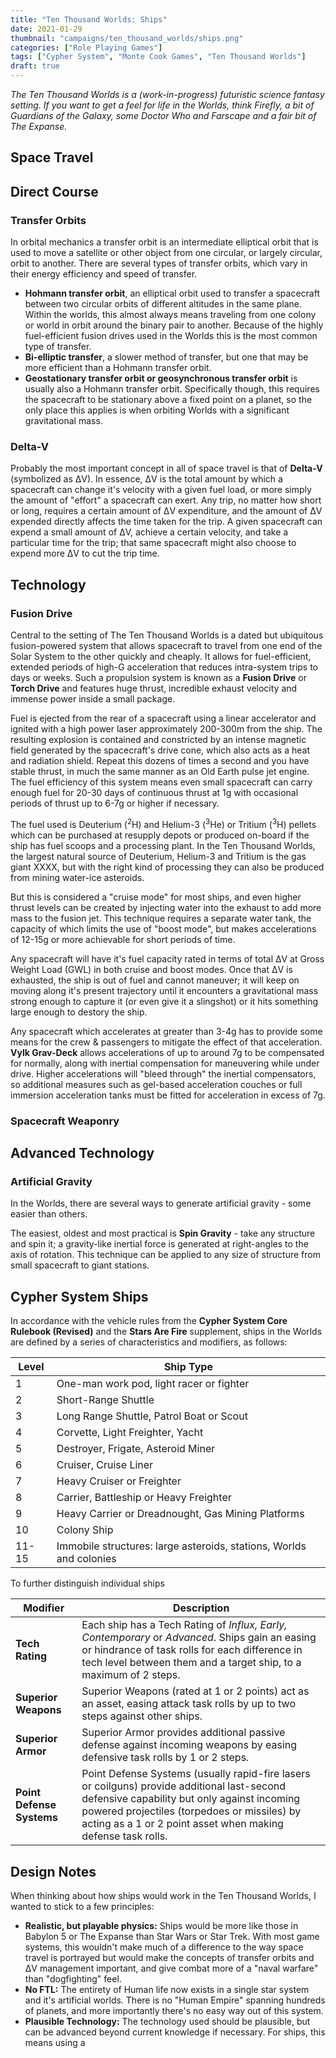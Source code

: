 ```yaml
---
title: "Ten Thousand Worlds: Ships"
date: 2021-01-29
thumbnail: "campaigns/ten_thousand_worlds/ships.png"
categories: ["Role Playing Games"]
tags: ["Cypher System", "Monte Cook Games", "Ten Thousand Worlds"]
draft: true
---
```


_The Ten Thousand Worlds is a (work-in-progress) futuristic science fantasy setting. If you want to get a feel for life in the Worlds, think Firefly, a bit of Guardians of the Galaxy, some Doctor Who and Farscape and a fair bit of The Expanse._

## Space Travel

## Direct Course

### Transfer Orbits

In orbital mechanics a transfer orbit is an intermediate elliptical orbit that is used to move a satellite or other object from one circular, or largely circular, orbit to another. There are several types of transfer orbits, which vary in their energy efficiency and speed of transfer.

* **Hohmann transfer orbit**, an elliptical orbit used to transfer a spacecraft between two circular orbits of different altitudes in the same plane. Within the worlds, this almost always means traveling from one colony or world in orbit around the binary pair to another. Because of the highly fuel-efficient fusion drives used in the Worlds this is the most common type of transfer.
* **Bi-elliptic transfer**, a slower method of transfer, but one that may be more efficient than a Hohmann transfer orbit. 
* **Geostationary transfer orbit or geosynchronous transfer orbit** is usually also a Hohmann transfer orbit. Specifically though, this requires the spacecraft to be stationary above a fixed point on a planet, so the only place this applies is when orbiting Worlds with a significant gravitational mass.

### Delta-V

Probably the most important concept in all of space travel is that of **Delta-V** (symbolized as &#x394;V). In essence, &#x394;V is the total amount by which a spacecraft can change it's velocity with a given fuel load, or more simply the amount of "effort" a spacecraft can exert. Any trip, no matter how short or long, requires a certain amount of &#x394;V expenditure, and the amount of &#x394;V expended directly affects the time taken for the trip. A given spacecraft can expend a small amount of &#x394;V, achieve a certain velocity, and take a particular time for the trip; that same spacecraft might also choose to expend more &#x394;V to cut the trip time.

## Technology

### Fusion Drive

Central to the setting of The Ten Thousand Worlds is a dated but ubiquitous fusion-powered system that allows spacecraft to travel from one end of the Solar System to the other quickly and cheaply. It allows for fuel-efficient, extended periods of high-G acceleration that reduces intra-system trips to days or weeks. Such a propulsion system is known as a **Fusion Drive** or **Torch Drive** and features huge thrust, incredible exhaust velocity and immense power inside a small package. 

Fuel is ejected from the rear of a spacecraft using a linear accelerator and ignited with a high power laser approximately 200-300m from the ship. The resulting explosion is contained and constricted by an intense magnetic field generated by the spacecraft's drive cone, which also acts as a heat and radiation shield. Repeat this dozens of times a second and you have stable thrust, in much the same manner as an Old Earth pulse jet engine. The fuel efficiency of this system means even small spacecraft can carry enough fuel for 20-30 days of continuous thrust at 1g with occasional periods of thrust up to 6-7g or higher if necessary.

The fuel used is Deuterium (<sup>2</sup>H) and Helium-3 (<sup>3</sup>He) or Tritium (<sup>3</sup>H) pellets which can be purchased at resupply depots or produced on-board if the ship has fuel scoops and a processing plant. In the Ten Thousand Worlds, the largest natural source of Deuterium, Helium-3 and Tritium is the gas giant XXXX, but with the right kind of processing they can also be produced from mining water-ice asteroids.

But this is considered a "cruise mode" for most ships, and even higher thrust levels can be created by injecting water into the exhaust to add more mass to the fusion jet. This technique requires a separate water tank, the capacity of which limits the use of "boost mode", but makes accelerations of 12-15g or more achievable for short periods of time.

Any spacecraft will have it's fuel capacity rated in terms of total &#x394;V at Gross Weight Load (GWL) in both cruise and boost modes. Once that &#x394;V is exhausted, the ship is out of fuel and cannot maneuver; it will keep on moving along it's present trajectory until it encounters a gravitational mass strong enough to capture it (or even give it a slingshot) or it hits something large enough to destory the ship.

Any spacecraft which accelerates at greater than 3-4g has to provide some means for the crew & passengers to mitigate the effect of that acceleration. **Vylk Grav-Deck** allows accelerations of up to around 7g to be compensated for normally, along with inertial compensation for maneuvering while under drive. Higher accelerations will "bleed through" the inertial compensators, so additional measures such as gel-based acceleration couches or full immersion acceleration tanks must be fitted for acceleration in excess of 7g.

### Spacecraft Weaponry



## Advanced Technology

### Artificial Gravity

In the Worlds, there are several ways to generate artificial gravity - some easier than others.

The easiest, oldest and most practical is **Spin Gravity** - take any structure and spin it; a gravity-like inertial force is generated at right-angles to the axis of rotation. This technique can be applied to any size of structure from small spacecraft to giant stations.

## Cypher System Ships

In accordance with the vehicle rules from the **Cypher System Core Rulebook (Revised)** and the **Stars Are Fire** supplement, ships in the Worlds are defined by a series of characteristics and modifiers, as follows:

| Level | Ship Type |
| --- | ---|
| 1 | One-man work pod, light racer or fighter  |
| 2 | Short-Range Shuttle |
| 3 | Long Range Shuttle, Patrol Boat or Scout |
| 4 | Corvette, Light Freighter, Yacht |
| 5 | Destroyer, Frigate, Asteroid Miner |
| 6 | Cruiser, Cruise Liner |
| 7 | Heavy Cruiser or Freighter |
| 8 | Carrier, Battleship or Heavy Freighter |
| 9 | Heavy Carrier or Dreadnought, Gas Mining Platforms |
| 10 | Colony Ship  |
| 11-15 | Immobile structures: large asteroids, stations, Worlds and colonies  |

To further distinguish individual ships

| Modifier | Description |
| --- | --- |
| **Tech Rating** | Each ship has a Tech Rating of _Influx, Early, Contemporary_ or _Advanced_. Ships gain an easing or hindrance of task rolls for each difference in tech level between them and a target ship, to a maximum of 2 steps. |
| **Superior Weapons** | Superior Weapons (rated at 1 or 2 points) act as an asset, easing attack task rolls by up to two steps against other ships. |
| **Superior Armor** | Superior Armor provides additional passive defense against incoming weapons by easing defensive task rolls by 1 or 2 steps. |
| **Point Defense Systems** | Point Defense Systems (usually rapid-fire lasers or coilguns) provide additional last-second defensive capability but only against incoming powered projectiles (torpedoes or missiles) by acting as a 1 or 2 point asset when making defense task rolls. | 

## Design Notes

When thinking about how ships would work in the Ten Thousand Worlds, I wanted to stick to a few principles:

* **Realistic, but playable physics:** Ships would be more like those in Babylon 5 or The Expanse than Star Wars or Star Trek. With most game systems, this wouldn't make much of a difference to the way space travel is portrayed but would make the concepts of transfer orbits and &#x394;V management important, and give combat more of a "naval warfare" than "dogfighting" feel.
* **No FTL:** The entirety of Human life now exists in a single star system and it's artificial worlds. There is no "Human Empire" spanning hundreds of planets, and more importantly there's no easy way out of this system.
* **Plausible Technology:** The technology used should be plausible, but can be advanced beyond current knowledge if necessary. For ships, this means using a 